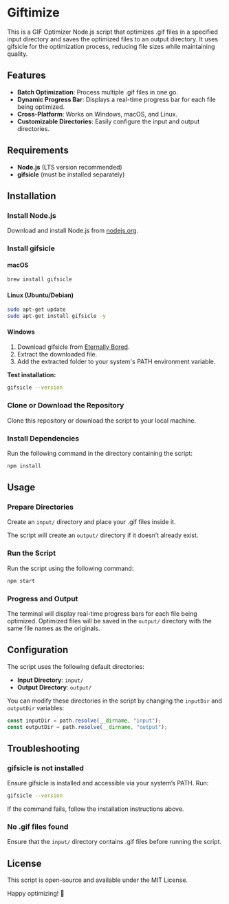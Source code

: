 # Giftimize

This is a GIF Optimizer Node.js script that optimizes .gif files in a specified input directory and saves the optimized files to an output directory. It uses gifsicle for the optimization process, reducing file sizes while maintaining quality.

## Features

- **Batch Optimization**: Process multiple .gif files in one go.
- **Dynamic Progress Bar**: Displays a real-time progress bar for each file being optimized.
- **Cross-Platform**: Works on Windows, macOS, and Linux.
- **Customizable Directories**: Easily configure the input and output directories.

## Requirements

- **Node.js** (LTS version recommended)
- **gifsicle** (must be installed separately)

## Installation

### Install Node.js

Download and install Node.js from [nodejs.org](https://nodejs.org).

### Install gifsicle

#### macOS

```bash
brew install gifsicle
```

#### Linux (Ubuntu/Debian)

```bash
sudo apt-get update
sudo apt-get install gifsicle -y
```

#### Windows

1. Download gifsicle from [Eternally Bored](http://eternallybored.org/misc/gifsicle/).
2. Extract the downloaded file.
3. Add the extracted folder to your system's PATH environment variable.

**Test installation:**

```bash
gifsicle --version
```

### Clone or Download the Repository

Clone this repository or download the script to your local machine.

### Install Dependencies

Run the following command in the directory containing the script:

```bash
npm install
```

## Usage

### Prepare Directories

Create an `input/` directory and place your .gif files inside it.

The script will create an `output/` directory if it doesn’t already exist.

### Run the Script

Run the script using the following command:

```bash
npm start
```

### Progress and Output

The terminal will display real-time progress bars for each file being optimized. Optimized files will be saved in the `output/` directory with the same file names as the originals.

## Configuration

The script uses the following default directories:

- **Input Directory**: `input/`
- **Output Directory**: `output/`

You can modify these directories in the script by changing the `inputDir` and `outputDir` variables:

```js
const inputDir = path.resolve(__dirname, "input");
const outputDir = path.resolve(__dirname, "output");
```

## Troubleshooting

### gifsicle is not installed

Ensure gifsicle is installed and accessible via your system’s PATH. Run:

```bash
gifsicle --version
```

If the command fails, follow the installation instructions above.

### No .gif files found

Ensure that the `input/` directory contains .gif files before running the script.

## License

This script is open-source and available under the MIT License.

Happy optimizing! 🚀
